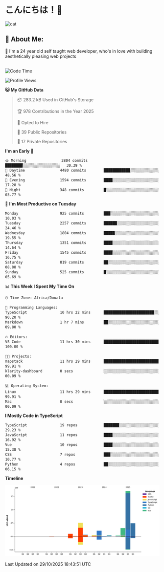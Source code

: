 

# こんにちは！🙂  
![cat](https://github.com/michaelnji/michaelnji/assets/73862378/606e99e9-2c18-4853-8722-991e4af8eae6)

## 💫 About Me:
🙂 I'm a 24 year old self taught web developer, who's in love with building aesthetically pleasing web projects <br><br>

<!--START_SECTION:waka-->
![Code Time](http://img.shields.io/badge/Code%20Time-1%2C506%20hrs%2032%20mins-blue)

![Profile Views](http://img.shields.io/badge/Profile%20Views-0-blue)

**🐱 My GitHub Data** 

> 📦 283.2 kB Used in GitHub's Storage 
 > 
> 🏆 978 Contributions in the Year 2025
 > 
> 💼 Opted to Hire
 > 
> 📜 39 Public Repositories 
 > 
> 🔑 17 Private Repositories 
 > 
**I'm an Early 🐤** 

```text
🌞 Morning                2804 commits        ████████░░░░░░░░░░░░░░░░░   30.39 % 
🌆 Daytime                4480 commits        ████████████░░░░░░░░░░░░░   48.56 % 
🌃 Evening                1594 commits        ████░░░░░░░░░░░░░░░░░░░░░   17.28 % 
🌙 Night                  348 commits         █░░░░░░░░░░░░░░░░░░░░░░░░   03.77 % 
```
📅 **I'm Most Productive on Tuesday** 

```text
Monday                   925 commits         ███░░░░░░░░░░░░░░░░░░░░░░   10.03 % 
Tuesday                  2257 commits        ██████░░░░░░░░░░░░░░░░░░░   24.46 % 
Wednesday                1804 commits        █████░░░░░░░░░░░░░░░░░░░░   19.55 % 
Thursday                 1351 commits        ████░░░░░░░░░░░░░░░░░░░░░   14.64 % 
Friday                   1545 commits        ████░░░░░░░░░░░░░░░░░░░░░   16.75 % 
Saturday                 819 commits         ██░░░░░░░░░░░░░░░░░░░░░░░   08.88 % 
Sunday                   525 commits         █░░░░░░░░░░░░░░░░░░░░░░░░   05.69 % 
```


📊 **This Week I Spent My Time On** 

```text
🕑︎ Time Zone: Africa/Douala

💬 Programming Languages: 
TypeScript               10 hrs 22 mins      ███████████████████████░░   90.20 % 
Markdown                 1 hr 7 mins         ██░░░░░░░░░░░░░░░░░░░░░░░   09.80 % 

🔥 Editors: 
VS Code                  11 hrs 30 mins      █████████████████████████   100.00 % 

🐱‍💻 Projects: 
mapstack                 11 hrs 29 mins      █████████████████████████   99.91 % 
klarity-dashboard        0 secs              ░░░░░░░░░░░░░░░░░░░░░░░░░   00.09 % 

💻 Operating System: 
Linux                    11 hrs 29 mins      █████████████████████████   99.91 % 
Mac                      0 secs              ░░░░░░░░░░░░░░░░░░░░░░░░░   00.09 % 
```

**I Mostly Code in TypeScript** 

```text
TypeScript               19 repos            ███████░░░░░░░░░░░░░░░░░░   29.23 % 
JavaScript               11 repos            ████░░░░░░░░░░░░░░░░░░░░░   16.92 % 
Vue                      10 repos            ████░░░░░░░░░░░░░░░░░░░░░   15.38 % 
CSS                      7 repos             ███░░░░░░░░░░░░░░░░░░░░░░   10.77 % 
Python                   4 repos             ██░░░░░░░░░░░░░░░░░░░░░░░   06.15 % 
```



**Timeline**

![Lines of Code chart](https://raw.githubusercontent.com/michaelnji/michaelnji/main/assets/bar_graph.png)


 Last Updated on 29/10/2025 18:43:51 UTC
<!--END_SECTION:waka-->
